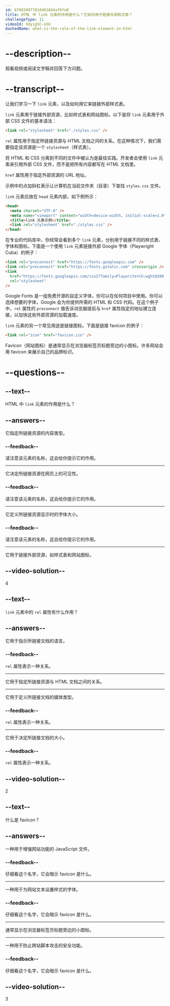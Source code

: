```yaml
---
id: 670838977810401844af6fe0
title: HTML 中 link 元素的作用是什么？它如何用于链接外部样式表？
challengeType: 11
videoId: Xdyig5C-oSU
dashedName: what-is-the-role-of-the-link-element-in-html
---
```


# --description--

观看视频或阅读文字稿并回答下方问题。

# --transcript--

让我们学习一下 `link` 元素，以及如何用它来链接外部样式表。

`link` 元素用于链接外部资源，比如样式表和网站图标。以下是将 `link` 元素用于外部 CSS 文件的基本语法：

```html
<link rel="stylesheet" href="./styles.css" />
```

`rel` 属性用于指定所链接资源与 HTML 文档之间的关系。在这种情况下，我们需要指定该资源是一个 `stylesheet`（样式表）。

将 HTML 和 CSS 分离到不同的文件中被认为是最佳实践。开发者会使用 `link` 元素来引用外部 CSS 文件，而不是把所有内容都写在 HTML 文档里。

`href` 属性用于指定外部资源的 URL 地址。

示例中的点加斜杠表示让计算机在当前文件夹（目录）下查找 `styles.css` 文件。

`link` 元素应放在 `head` 元素内部，如下例所示：

```html
<head>
  <meta charset="UTF-8" />
  <meta name="viewport" content="width=device-width, initial-scale=1.0" />
  <title>link 元素示例</title>
  <link rel="stylesheet" href="./styles.css" />
</head>
```

在专业的代码库中，你经常会看到多个 `link` 元素，分别用于链接不同的样式表、字体和图标。下面是一个使用 `link` 元素链接外部 Google 字体（Playwright Cuba）的例子：

```html
<link rel="preconnect" href="https://fonts.googleapis.com" />
<link rel="preconnect" href="https://fonts.gstatic.com" crossorigin />
<link
  href="https://fonts.googleapis.com/css2?family=Playwrite+CU:wght@100..400&display=swap"
  rel="stylesheet"
/>
```

Google Fonts 是一组免费开源的自定义字体，你可以在任何项目中使用。你可以选择想要的字体，Google 会为你提供所需的 HTML 和 CSS 代码。在这个例子中，`rel` 属性的 `preconnect` 值告诉浏览器提前与 `href` 属性指定的地址建立连接，以加快这些外部资源的加载速度。

`link` 元素的另一个常见用途是链接图标。下面是链接 favicon 的例子：

```html
<link rel="icon" href="favicon.ico" />
```

Favicon（网站图标）是通常显示在浏览器标签页标题旁边的小图标。许多网站会用 favicon 来展示自己的品牌标识。

# --questions--

## --text--

HTML 中 `link` 元素的作用是什么？

## --answers--

它指定所链接资源的内容类型。

### --feedback--

请注意该元素的名称，这会给你提示它的作用。

---

它决定所链接资源在网页上的可见性。

### --feedback--

请注意该元素的名称，这会给你提示它的作用。

---

它定义所链接资源显示时的字体大小。

### --feedback--

请注意该元素的名称，这会给你提示它的作用。

---

它用于链接外部资源，如样式表和网站图标。

## --video-solution--

4

## --text--

`link` 元素中的 `rel` 属性有什么作用？

## --answers--

它用于指示所链接文档的语言。

### --feedback--

`rel` 属性表示一种关系。

---

它用于指定所链接资源与 HTML 文档之间的关系。

---

它用于定义所链接文档的媒体类型。

### --feedback--

`rel` 属性表示一种关系。

---

它用于决定所链接文档的大小。

### --feedback--

`rel` 属性表示一种关系。

## --video-solution--

2

## --text--

什么是 favicon？

## --answers--

一种用于增强网站功能的 JavaScript 文件。

### --feedback--

仔细看这个名字，它会暗示 favicon 是什么。

---

一种用于为网站文本设置样式的字体。

### --feedback--

仔细看这个名字，它会暗示 favicon 是什么。

---

通常显示在浏览器标签页标题旁边的小图标。

---

一种用于防止跨站脚本攻击的安全功能。

### --feedback--

仔细看这个名字，它会暗示 favicon 是什么。

## --video-solution--

3

